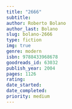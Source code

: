 ```yaml
---
title: "2666"
subtitle: 
author: Roberto Bolano
author_last: Bolano
slug: bolano-2666
type: fiction
img: true
genre: modern
isbn: 9788433968678
goodreads_id: 63032
publish_year: 2004
pages: 1126
rating: 
date_started:
date_completed:
priority: medium
---
```

